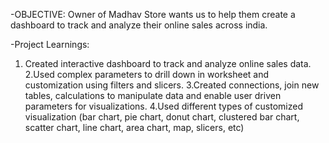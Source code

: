 -OBJECTIVE:
Owner of Madhav Store wants us to help them create a dashboard to track and analyze their online sales across india.




-Project Learnings:
1. Created interactive dashboard to track and analyze online sales data.
2.﻿﻿Used complex parameters to drill down in worksheet and customization using filters and slicers.
3.﻿﻿Created connections, join new tables, calculations to manipulate data and enable user driven parameters for visualizations.
4.﻿﻿Used different types of customized visualization (bar chart, pie chart, donut chart, clustered bar chart, scatter chart, line chart, area chart, map, slicers, etc)

